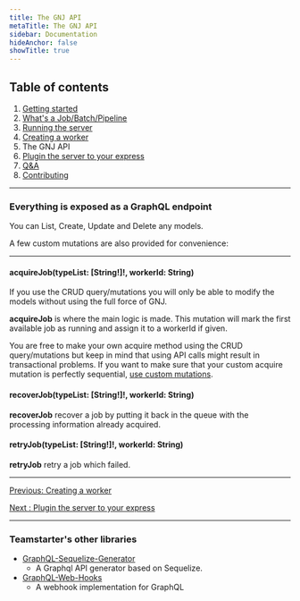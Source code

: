```yaml
---
title: The GNJ API
metaTitle: The GNJ API
sidebar: Documentation
hideAnchor: false
showTitle: true
---
```


## Table of contents

1. [Getting started](index.md)
2. [What's a Job/Batch/Pipeline](02_Whats_a_Job_Batch_Pipeline.md)
3. [Running the server](03_Running_the_server.md)
4. [Creating a worker](04_Creating_a_worker.md)
5. The GNJ API
6. [Plugin the server to your express](06_Plugin_the_server_to_your_express.md)
7. [Q&A](07_QA.md)
8. [Contributing](08_Contributing.md)

---

### Everything is exposed as a GraphQL endpoint

You can List, Create, Update and Delete any models.

A few custom mutations are also provided for convenience:

---

#### acquireJob(typeList: [String!]!, workerId: String)

If you use the CRUD query/mutations you will only be able to modify the models without using the full force of GNJ.

**acquireJob** is where the main logic is made. This mutation will mark the first available job as running and assign it to a workerId if given.

You are free to make your own acquire method using the CRUD query/mutations but keep in mind that using API calls might result in transactional problems. If you want to make sure that your custom acquire mutation is perfectly sequential, [use custom mutations](06_Plugin_the_server_to_your_express#you-can-add-custom-mutations-to-the-gnj-server).

#### recoverJob(typeList: [String!]!, workerId: String)

**recoverJob** recover a job by putting it back in the queue with the processing information already acquired.

#### retryJob(typeList: [String!]!, workerId: String)

**retryJob** retry a job which failed.

---

[Previous: Creating a worker](04_Creating_a_worker.md)

[Next : Plugin the server to your express](06_Plugin_the_server_to_your_express.md)

---

### Teamstarter's other libraries

- [GraphQL-Sequelize-Generator](https://teamstarter.github.io/GSG-documentation/)
  - A Graphql API generator based on Sequelize.
- [GraphQL-Web-Hooks](https://teamstarter.github.io/GWH-documentation/)
  - A webhook implementation for GraphQL
